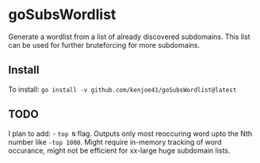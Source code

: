 # goSubsWordlist
Generate a wordlist from a list of already discovered subdomains.
This list can be used for further bruteforcing for more subdomains.

## Install
To install:
`go install -v github.com/kenjoe41/goSubsWordlist@latest`

## TODO
I plan to add:
    - `top N` flag. Outputs only most reoccuring word upto the Nth number like `-top 1000`.
        Might require in-memory tracking of word occurance, might not be efficient for xx-large huge subdomain lists.